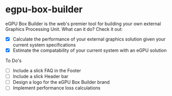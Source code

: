 # egpu-box-builder
eGPU Box Builder is the web's premier tool for building your own external Graphics Processing Unit. What can it do? Check it out:
- [X] Calculate the performance of your external graphics solution given your current system specifications
- [X] Estimate the compatability of your current system with an eGPU solution

To Do's
- [ ] Include a slick FAQ in the Footer
- [ ] Include a slick Header bar
- [ ] Design a logo for the eGPU Box Builder brand
- [ ] Implement performance loss calculations
